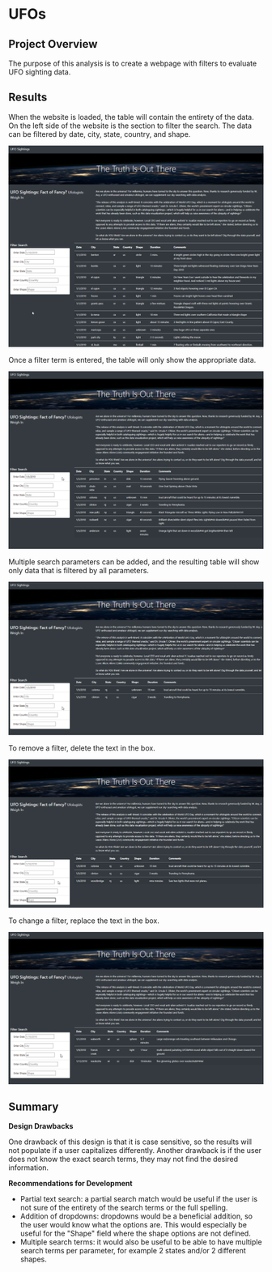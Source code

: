# UFOs
## Project Overview
The purpose of this analysis is to create a webpage with filters to evaluate UFO sighting data.

## Results
When the website is loaded, the table will contain the entirety of the data. On the left side of the website is the section to filter the search. The data can be filtered by date, city, state, country, and shape.

![image](https://github.com/MDHetrick/UFOs/blob/main/resources/ufo_website.png)

Once a filter term is entered, the table will only show the appropriate data. 

![image](https://github.com/MDHetrick/UFOs/blob/main/resources/date_filter.png)

Multiple search parameters can be added, and the resulting table will show only data that is filtered by all parameters.

![image](https://github.com/MDHetrick/UFOs/blob/main/resources/date_state_filter.png)

To remove a filter, delete the text in the box.

![image](https://github.com/MDHetrick/UFOs/blob/main/resources/state_filter.png)

To change a filter, replace the text in the box.

![image](https://github.com/MDHetrick/UFOs/blob/main/resources/state_filter2.png)

## Summary
**Design Drawbacks**

One drawback of this design is that it is case sensitive, so the results will not populate if a user capitalizes differently. Another drawback is if the user does not know the exact search terms, they may not find the desired information.

**Recommendations for Development**
- Partial text search: a partial search match would be useful if the user is not sure of the entirety of the search terms or the full spelling.
- Addition of dropdowns: dropdowns would be a beneficial addition, so the user would know what the options are. This would especially be useful for the "Shape" field where the shape options are not defined.
- Multiple search terms: it would also be useful to be able to have multiple search terms per parameter, for example 2 states and/or 2 different shapes.
